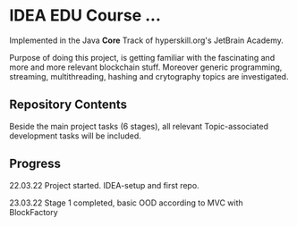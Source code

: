# IDEA EDU Course ...

Implemented in the Java <b>Core</b> Track of hyperskill.org's JetBrain Academy.

Purpose of doing this project, is getting familiar with the fascinating and more and more relevant
blockchain stuff. Moreover generic programming, streaming, multithreading, hashing and crytography 
topics are investigated.

[//]: # (Project was completed on xx.0d.22.)

## Repository Contents

Beside the main project tasks (6 stages), all relevant Topic-associated development
tasks will be included.

## Progress

22.03.22 Project started. IDEA-setup and first repo.

23.03.22 Stage 1 completed, basic OOD according to MVC with BlockFactory
